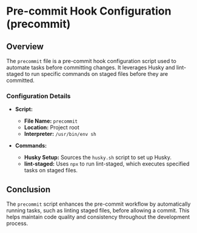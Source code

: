 # Pre-commit Hook Configuration (precommit)

## Overview

The `precommit` file is a pre-commit hook configuration script used to automate tasks before committing changes. It leverages Husky and lint-staged to run specific commands on staged files before they are committed.

### Configuration Details

- **Script:**

  - **File Name:** `precommit`
  - **Location:** Project root
  - **Interpreter:** `/usr/bin/env sh`

- **Commands:**
  - **Husky Setup:** Sources the `husky.sh` script to set up Husky.
  - **lint-staged:** Uses `npx` to run lint-staged, which executes specified tasks on staged files.

## Conclusion

The `precommit` script enhances the pre-commit workflow by automatically running tasks, such as linting staged files, before allowing a commit. This helps maintain code quality and consistency throughout the development process.
